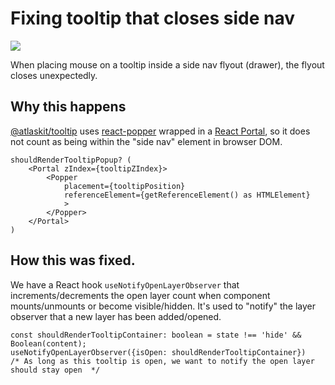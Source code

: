 # Fixing tooltip that closes side nav

![](/img/tooltip.png)

When placing mouse on a tooltip inside a side nav flyout (drawer), the flyout closes unexpectedly.

## Why this happens
[@atlaskit/tooltip](https://bitbucket.org/atlassian/atlassian-frontend-mirror/src/master/design-system/tooltip/src/tooltip.tsx) uses [react-popper](https://popper.js.org/react-popper/) wrapped in a [React Portal](https://bitbucket.org/atlassian/atlassian-frontend-mirror/src/master/design-system/portal/src/internal/components/internal-portal.tsx), so it does not count as being within the "side nav" element in browser DOM.

```tsx
shouldRenderTooltipPopup? (
    <Portal zIndex={tooltipZIndex}>
        <Popper 
            placement={tooltipPosition}
            referenceElement={getReferenceElement() as HTMLElement}
            >
        </Popper>
    </Portal>
)
```

## How this was fixed.

We have a React hook `useNotifyOpenLayerObserver` that increments/decrements the open layer count when component mounts/unmounts or become visible/hidden. It's used to "notify" the layer observer that a new layer has been added/opened.


```tsx showLineNumbers
const shouldRenderTooltipContainer: boolean = state !== 'hide' && Boolean(content);
useNotifyOpenLayerObserver({isOpen: shouldRenderTooltipContainer})
/* As long as this tooltip is open, we want to notify the open layer should stay open  */
```
